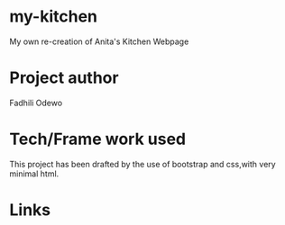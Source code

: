 # my-kitchen
My own re-creation of Anita's Kitchen Webpage
# Project author
Fadhili Odewo
# Tech/Frame work used
This project has been drafted by the use of bootstrap and css,with very minimal html.
# Links

